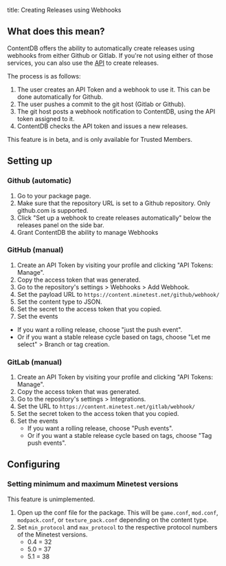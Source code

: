 title: Creating Releases using Webhooks

## What does this mean?

ContentDB offers the ability to automatically create releases using webhooks
from either Github or Gitlab. If you're not using either of those services,
you can also use the [API](../api) to create releases.

The process is as follows:

1. The user creates an API Token and a webhook to use it. This can be done automatically
   for Github.
2. The user pushes a commit to the git host (Gitlab or Github).
3. The git host posts a webhook notification to ContentDB, using the API token assigned to it.
4. ContentDB checks the API token and issues a new releases.

<p class="alert alert-info">
	This feature is in beta, and is only available for Trusted Members.
</p>

## Setting up

### Github (automatic)

1. Go to your package page.
2. Make sure that the repository URL is set to a Github repository.
   Only github.com is supported.
3. Click "Set up a webhook to create releases automatically" below the releases
   panel on the side bar.
4. Grant ContentDB the ability to manage Webhooks

### GitHub (manual)

1. Create an API Token by visiting your profile and clicking "API Tokens: Manage".
2. Copy the access token that was generated.
3. Go to the repository's settings > Webhooks > Add Webhook.
4. Set the payload URL to `https://content.minetest.net/github/webhook/`
5. Set the content type to JSON.
6. Set the secret to the access token that you copied.
7. Set the events
  * If you want a rolling release, choose "just the push event".
  * Or if you want a stable release cycle based on tags,
   choose "Let me select" > Branch or tag creation.

### GitLab (manual)

1. Create an API Token by visiting your profile and clicking "API Tokens: Manage".
2. Copy the access token that was generated.
3. Go to the repository's settings > Integrations.
4. Set the URL to `https://content.minetest.net/gitlab/webhook/`
6. Set the secret token to the access token that you copied.
7. Set the events
    * If you want a rolling release, choose "Push events".
    * Or if you want a stable release cycle based on tags,
      choose "Tag push events".

## Configuring

### Setting minimum and maximum Minetest versions

<p class="alert alert-info">
	This feature is unimplemented.
</p>

1. Open up the conf file for the package.
   This will be `game.conf`, `mod.conf`, `modpack.conf`, or `texture_pack.conf`
   depending on the content type.
2. Set `min_protocol` and `max_protocol` to the respective protocol numbers
   of the Minetest versions.
     * 0.4 = 32
     * 5.0 = 37
     * 5.1 = 38
